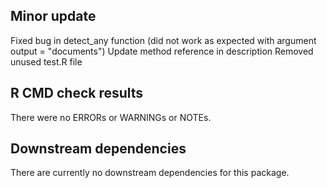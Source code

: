 ## Minor update
Fixed bug in detect_any function (did not work as expected with argument output = "documents")
Update method reference in description
Removed unused test.R file

## R CMD check results
There were no ERRORs or WARNINGs or NOTEs.


## Downstream dependencies
There are currently no downstream dependencies for this package.
